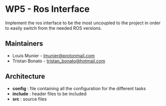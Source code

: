 # WP5 - Ros Interface

Implement the ros interface to be the most uncoupled to the project in order to easily switch from the needed ROS versions.

## Maintainers

- Louis Munier - <lmunier@protonmail.com>
- Tristan Bonato - <tristan_bonato@hotmail.com>

## Architecture

- **config** : file containing all the configuration for the different tasks
- **include** : header files to be included
- **src** : source files
